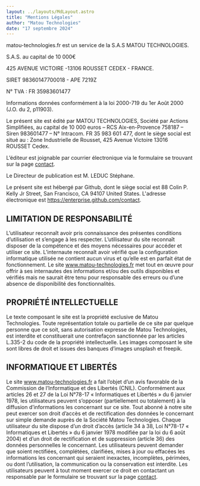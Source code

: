 ```yaml
---
layout: ../layouts/MdLayout.astro
title: "Mentions Légales"
author: "Matou Technologies"
date: "17 septembre 2024"
---
```


matou-technologies.fr est un service de la S.A.S MATOU TECHNOLOGIES.

S.A.S. au capital de 10 000€

425 AVENUE VICTOIRE -13106 ROUSSET CEDEX - FRANCE.

SIRET 98360147700018 - APE 7219Z

N° TVA : FR 35983601477

Informations données conformément à la loi 2000-719 du 1er Août 2000 (J.O. du 2, p11903).

Le présent site est édité par MATOU TECHNOLOGIES, Société par Actions Simplifiées, au capital de 10 000 euros – RCS Aix-en-Provence 758187 – Siren 983601477 – N° Intracom. FR 35 983 601 477, dont le siège social est situé au : Zone Industrielle de Rousset, 425 Avenue Victoire 13016 ROUSSET Cedex.

L’éditeur est joignable par courrier électronique via le formulaire se trouvant sur la page <a href="/contact">contact</a>.

Le Directeur de publication est M. LEDUC Stéphane.

Le présent site est hébergé par Github, dont le siège social est 88 Colin P. Kelly Jr Street, San Francisco, CA 94107 United States.
L'adresse électronique est https://enterprise.github.com/contact.

## LIMITATION DE RESPONSABILITÉ

L’utilisateur reconnaît avoir pris connaissance des présentes conditions d’utilisation et s’engage à les respecter. L’utilisateur du site reconnaît disposer de la compétence et des moyens nécessaires pour accéder et utiliser ce site. L’internaute reconnaît avoir vérifié que la configuration informatique utilisée ne contient aucun virus et qu’elle est en parfait état de fonctionnement. Le site www.matou-technologies.fr met tout en œuvre pour offrir à ses internautes des informations et/ou des outils disponibles et vérifiés mais ne saurait être tenu pour responsable des erreurs ou d’une absence de disponibilité des fonctionnalités.

## PROPRIÉTÉ INTELLECTUELLE

Le texte composant le site est la propriété exclusive de Matou Technologies. Toute représentation totale ou partielle de ce site par quelque personne que ce soit, sans autorisation expresse de Matou Technologies, est interdite et constituerait une contrefaçon sanctionnée par les articles L.335-2 du code de la propriété intellectuelle. Les images composant le site sont libres de droit et issues des banques d’images unsplash et freepik.

## INFORMATIQUE ET LIBERTÉS

Le site www.matou-technologies.fr a fait l’objet d’un avis favorable de la Commission de l’Informatique et des Libertés (CNIL). Conformément aux articles 26 et 27 de la Loi N°78-17 « Informatiques et Libertés » du 6 janvier 1978, les utilisateurs peuvent s’opposer (partiellement ou totalement) à la diffusion d’informations les concernant sur ce site. Tout abonné à notre site peut exercer son droit d’accès et de rectification des données le concernant sur simple demande auprès de la Société Matou Technologies. Chaque utilisateur du site dispose d’un droit d’accès (article 34 à 38, Loi N°78-17 « Informatiques et Libertés » du 6 janvier 1978 modifiée par la loi du 6 août 2004) et d’un droit de rectification et de suppression (article 36) des données personnelles le concernant. Les utilisateurs peuvent demander que soient rectifiées, complétées, clarifiées, mises à jour ou effacées les informations les concernant qui seraient inexactes, incomplètes, périmées, ou dont l’utilisation, la communication ou la conservation est interdite. Les utilisateurs peuvent à tout moment exercer ce droit en contactant un responsable par le formulaire se trouvant sur la page <a href="/contact">contact</a>.
